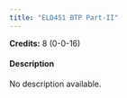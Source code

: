 ```yaml
---
title: "ELD451 BTP Part-II"
---
```

**Credits:** 8 (0-0-16)

#### Description
No description available.
